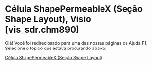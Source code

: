 
# Célula ShapePermeableX (Seção Shape Layout), Visio [vis_sdr.chm890]

Olá! Você foi redirecionado para uma das nossas páginas de Ajuda F1. Selecione o tópico que estava procurando abaixo.

[Célula ShapePermeableX (Seção Shape Layout)](http://msdn.microsoft.com/library/7e27b36c-4fd1-34e0-c168-f49eb5757b0e%28Office.15%29.aspx)
